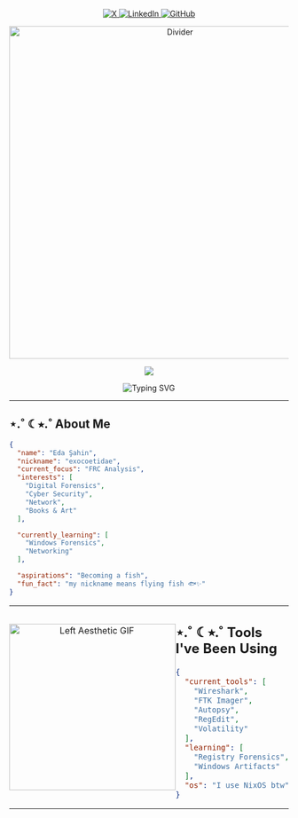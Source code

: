 <!-- Social Media Links -->
<p align="center">
  <a href="https://twitter.com/xid33n">
    <img src="https://img.shields.io/badge/X-000000?style=for-the-badge&logo=x&logoColor=white" alt="X"/>
  </a>
  <a href="https://linkedin.com/in/eda-şahin-a547a8295">
    <img src="https://img.shields.io/badge/LinkedIn-132278?style=for-the-badge&logo=linkedin&logoColor=white" alt="LinkedIn"/>
  </a>
  <a href="https://github.com/EdaShn">
    <img src="https://img.shields.io/badge/GitHub-808080?style=for-the-badge&logo=github&logoColor=white" alt="GitHub"/>
  </a>
</p>

<!-- Decorative GIF -->
<p align="center">
  <img src="https://media1.tenor.com/m/uAyivvIwhzwAAAAC/tlt.gif" width="600" alt="Divider"/>
</p>

<!-- Animated Header -->
<p align="center">
  <img src="https://capsule-render.vercel.app/api?type=waving&color=0:000000&height=200&section=header&text=Eda%20Şahin&fontSize=70&fontColor=ffffff&animation=fadeIn&fontAlignY=35&desc=Wannabe%20Frc%20Analyst%20|%20Nick:%20exocoetidae&descAlignY=55&descSize=20"/>
</p>
<!-- FRC Notes Animated -->
<p align="center"><img src="https://readme-typing-svg.herokuapp.com?font=Fira+Code&size=18&duration=3000&pause=1000&color=FFFFFF&center=true&vCenter=true&width=500&lines=Aspiring+FRC+Analyst;Diving+deep+into+digital+forensics;Passionate+about+cybersecurity;Always+investigating%2C+always+learning" alt="Typing SVG" />
</p>

---

## ⋆.˚ ☾⭒.˚ About Me
```json
{
  "name": "Eda Şahin",
  "nickname": "exocoetidae",
  "current_focus": "FRC Analysis",
  "interests": [
    "Digital Forensics",
    "Cyber Security", 
    "Network",
    "Books & Art"
  ],

  "currently_learning": [
    "Windows Forensics",
    "Networking"
  ],

  "aspirations": "Becoming a fish",
  "fun_fact": "my nickname means flying fish 🐟✨"
}

```
<table style="border-collapse: collapse; border: none; border-spacing: 0; width: 100%;">
  <tr>
    <!-- Sol GIF -->
    <td width="25%" align="center" valign="middle" style="border: none; padding: 0;">
      <img src="https://media1.tenor.com/m/J-HRG1Ks-k8AAAAd/zen-ichi.gif" width="300" alt="Left Aesthetic GIF"/>
    </td>
    <!-- Orta JSON -->
    <td width="50%" valign="middle" style="border: none; padding: 0;">
      <h2>⋆.˚ ☾⭒.˚ Tools I've Been Using</h2>

```json
{
  "current_tools": [
    "Wireshark",
    "FTK Imager",
    "Autopsy",
    "RegEdit",
    "Volatility"
  ],
  "learning": [
    "Registry Forensics",
    "Windows Artifacts"
  ],
  "os": "I use NixOS btw"
}

```
</td>

<!-- Sağ GIF -->
<td width="25%" align="center" valign="middle" style="border: none; padding: 0;">
  <img src="https://media1.tenor.com/m/9Q3mIF6E2n0AAAAC/art-trippy-art.gif" width="300" alt="Right Trippy GIF"/>
</td>

